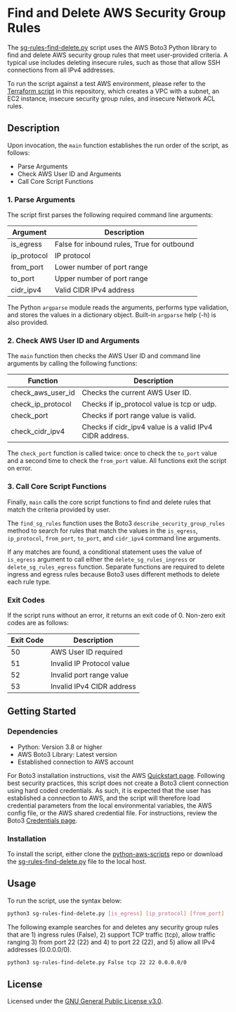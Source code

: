 # Find and Delete AWS Security Group Rules
The [sg-rules-find-delete.py](./sg-rules-find-delete.py) script uses the AWS Boto3 Python library to find and delete AWS security group rules that meet user-provided criteria. A typical use includes deleting insecure rules, such as those that allow SSH connections from all IPv4 addresses.

To run the script against a test AWS environment, please refer to the [Terraform script](../terraform-aws-test-env) in this repository, which creates a VPC with a subnet, an EC2 instance, insecure security group rules, and insecure Network ACL rules.

## Description
Upon invocation, the `main` function establishes the run order of the script, as follows:

+ Parse Arguments
+ Check AWS User ID and Arguments
+ Call Core Script Functions

### 1. Parse Arguments
The script first parses the following required command line arguments:

|Argument|Description|
|--------|-----------
|is_egress|False for inbound rules, True for outbound|
|ip_protocol|IP protocol|
|from_port|Lower number of port range|
|to_port|Upper number of port range|
|cidr_ipv4|Valid CIDR IPv4 address|

The Python `argparse` module reads the arguments, performs type validation, and stores the values in a dictionary object. Built-in `argparse` help (-h) is also provided.

### 2. Check AWS User ID and Arguments
The `main` function then checks the AWS User ID and command line arguments by calling the following functions:

|Function|Description|
|--------|-----------|
|check_aws_user_id|Checks the current AWS User ID.|
|check_ip_protocol|Checks if ip_protocol value is tcp or udp.|
|check_port|Checks if port range value is valid.|
|check_cidr_ipv4|Checks if cidr_ipv4 value is a valid IPv4 CIDR address.|

The `check_port` function is called twice: once to check the `to_port` value and a second time to check the `from_port` value. All functions exit the script on error.

### 3. Call Core Script Functions
Finally, `main` calls the core script functions to find and delete rules that match the criteria provided by user.

The `find_sg_rules` function uses the Boto3 `describe_security_group_rules` method to search for rules that match the values in the `is_egress`, `ip_protocol`, `from_port`, `to_port`, and `cidr_ipv4` command line arguments.

If any matches are found, a conditional statement uses the value of `is_egress` argument to call either the `delete_sg_rules_ingress` or `delete_sg_rules_egress` function. Separate functions are required to delete ingress and egress rules because Boto3 uses different methods to delete each rule type.

### Exit Codes
If the script runs without an error, it returns an exit code of 0. Non-zero exit codes are as follows:

|Exit Code|Description|
|---------|-----------|
|50|AWS User ID required|
|51|Invalid IP Protocol value|
|52|Invalid port range value|
|53|Invalid IPv4 CIDR address|

## Getting Started

### Dependencies

+ Python: Version 3.8 or higher
+ AWS Boto3 Library: Latest version
+ Established connection to AWS account

For Boto3 installation instructions, visit the AWS [Quickstart page](https://boto3.amazonaws.com/v1/documentation/api/latest/guide/quickstart.html). Following best security practices, this script does not create a Boto3 client connection using hard coded credentials. As such, it is expected that the user has established a connection to AWS, and the script will therefore load credential parameters from the local environmental variables, the AWS config file, or the AWS shared credential file. For instructions, review the Boto3 [Credentials page](https://boto3.amazonaws.com/v1/documentation/api/latest/guide/credentials.html).

### Installation
To install the script, either clone the [python-aws-scripts](..) repo or download the [sg-rules-find-delete.py](./sg-rules-find-delete.py) file to the local host. 

## Usage
To run the script, use the syntax below:

```bash
python3 sg-rules-find-delete.py [is_egress] [ip_protocol] [from_port] [to_port] [cidr_ipv4]
```

The following example searches for and deletes any security group rules that are 1) ingress rules (False), 2) support TCP traffic (tcp), allow traffic ranging 3) from port 22 (22) and 4) to port 22 (22), and 5) allow all IPv4 addresses (0.0.0.0/0).

```bash
python3 sg-rules-find-delete.py False tcp 22 22 0.0.0.0/0
```

## License
Licensed under the [GNU General Public License v3.0](../LICENSE).
